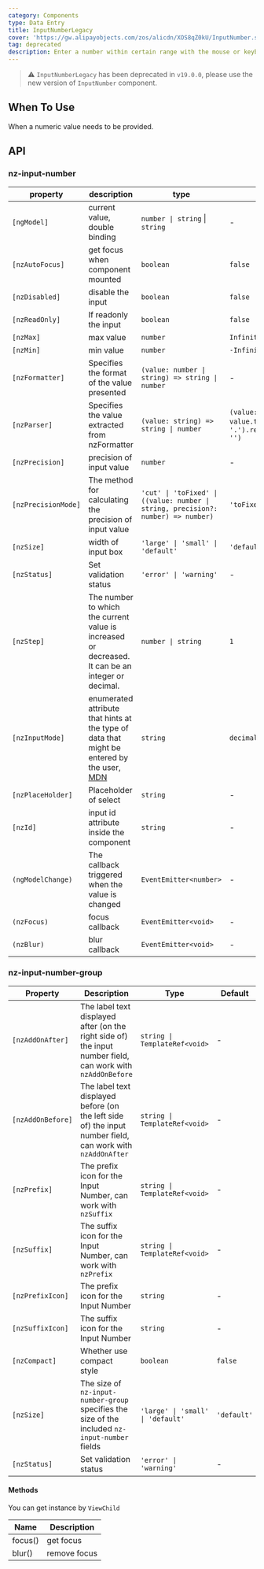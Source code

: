 ```yaml
---
category: Components
type: Data Entry
title: InputNumberLegacy
cover: 'https://gw.alipayobjects.com/zos/alicdn/XOS8qZ0kU/InputNumber.svg'
tag: deprecated
description: Enter a number within certain range with the mouse or keyboard.
---
```



> ⚠️ `InputNumberLegacy` has been deprecated in `v19.0.0`, please use the new version of `InputNumber` component.

## When To Use

When a numeric value needs to be provided.


## API

### nz-input-number

| property            | description                                                                                                                                                                 | type                                                                              | default                                                                         |
| ------------------- | --------------------------------------------------------------------------------------------------------------------------------------------------------------------------- | --------------------------------------------------------------------------------- | ------------------------------------------------------------------------------- |
| `[ngModel]`         | current value, double binding                                                                                                                                               | `number \| string` \| `string`                                                    | -                                                                               |
| `[nzAutoFocus]`     | get focus when component mounted                                                                                                                                            | `boolean`                                                                         | `false`                                                                         |
| `[nzDisabled]`      | disable the input                                                                                                                                                           | `boolean`                                                                         | `false`                                                                         |
| `[nzReadOnly]`      | If readonly the input                                                                                                                                                       | `boolean`                                                                         | `false`                                                                         |
| `[nzMax]`           | max value                                                                                                                                                                   | `number`                                                                          | `Infinity`                                                                      |
| `[nzMin]`           | min value                                                                                                                                                                   | `number`                                                                          | `-Infinity`                                                                     |
| `[nzFormatter]`     | Specifies the format of the value presented                                                                                                                                 | `(value: number \| string) => string \| number`                                   | -                                                                               |
| `[nzParser]`        | Specifies the value extracted from nzFormatter                                                                                                                              | `(value: string) => string \| number`                                             | `(value: string) => value.trim().replace(/。/g, '.').replace(/[^\w\.-]+/g, '')` |
| `[nzPrecision]`     | precision of input value                                                                                                                                                    | `number`                                                                          | -                                                                               |
| `[nzPrecisionMode]` | The method for calculating the precision of input value                                                                                                                     | `'cut' \| 'toFixed' \| ((value: number \| string, precision?: number) => number)` | `'toFixed'`                                                                     |
| `[nzSize]`          | width of input box                                                                                                                                                          | `'large' \| 'small' \| 'default'`                                                 | `'default'`                                                                     |
| `[nzStatus]`        | Set validation status                                                                                                                                                       | `'error' \| 'warning'`                                                            | -                                                                               |
| `[nzStep]`          | The number to which the current value is increased or decreased. It can be an integer or decimal.                                                                           | `number \| string`                                                                | `1`                                                                             |
| `[nzInputMode]`     | enumerated attribute that hints at the type of data that might be entered by the user, [MDN](https://developer.mozilla.org/en-US/docs/Web/HTML/Global_attributes/inputmode) | `string`                                                                          | `decimal`                                                                       |
| `[nzPlaceHolder]`   | Placeholder of select                                                                                                                                                       | `string`                                                                          | -                                                                               |
| `[nzId]`            | input id attribute inside the component                                                                                                                                     | `string`                                                                          | -                                                                               |
| `(ngModelChange)`   | The callback triggered when the value is changed                                                                                                                            | `EventEmitter<number>`                                                            | -                                                                               |
| `(nzFocus)`         | focus callback                                                                                                                                                              | `EventEmitter<void>`                                                              | -                                                                               |
| `(nzBlur)`          | blur callback                                                                                                                                                               | `EventEmitter<void>`                                                              | -                                                                               |

### nz-input-number-group

| Property          | Description                                                                                                 | Type                              | Default     |
| ----------------- | ----------------------------------------------------------------------------------------------------------- | --------------------------------- | ----------- |
| `[nzAddOnAfter]`  | The label text displayed after (on the right side of) the input number field, can work with `nzAddOnBefore` | `string \| TemplateRef<void>`     | -           |
| `[nzAddOnBefore]` | The label text displayed before (on the left side of) the input number field, can work with `nzAddOnAfter`  | `string \| TemplateRef<void>`     | -           |
| `[nzPrefix]`      | The prefix icon for the Input Number, can work with `nzSuffix`                                              | `string \| TemplateRef<void>`     | -           |
| `[nzSuffix]`      | The suffix icon for the Input Number, can work with `nzPrefix`                                              | `string \| TemplateRef<void>`     | -           |
| `[nzPrefixIcon]`  | The prefix icon for the Input Number                                                                        | `string`                          | -           |
| `[nzSuffixIcon]`  | The suffix icon for the Input Number                                                                        | `string`                          | -           |
| `[nzCompact]`     | Whether use compact style                                                                                   | `boolean`                         | `false`     |
| `[nzSize]`        | The size of `nz-input-number-group` specifies the size of the included `nz-input-number` fields             | `'large' \| 'small' \| 'default'` | `'default'` |
| `[nzStatus]`      | Set validation status                                                                                       | `'error' \| 'warning'`            | -           |

#### Methods

You can get instance by `ViewChild`

| Name    | Description  |
| ------- | ------------ |
| focus() | get focus    |
| blur()  | remove focus |
